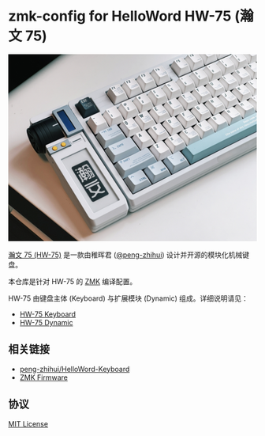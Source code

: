 zmk-config for HelloWord HW-75 (瀚文 75)
========

![HW-75](https://github.com/peng-zhihui/HelloWord-Keyboard/raw/main/5.Docs/2.Images/hw1.jpg)

[瀚文 75 (HW-75)](https://github.com/peng-zhihui/HelloWord-Keyboard) 是一款由稚晖君 ([@peng-zhihui](https://github.com/peng-zhihui)) 设计并开源的模块化机械键盘。

本仓库是针对 HW-75 的 [ZMK](https://github.com/zmkfirmware/zmk) 编译配置。

HW-75 由键盘主体 (Keyboard) 与扩展模块 (Dynamic) 组成。详细说明请见：

* [HW-75 Keyboard](config/boards/arm/hw75_keyboard/)
* [HW-75 Dynamic](config/boards/arm/hw75_dynamic/)

## 相关链接

* [peng-zhihui/HelloWord-Keyboard](https://github.com/peng-zhihui/HelloWord-Keyboard)
* [ZMK Firmware](https://zmk.dev/)

## 协议

[MIT License](LICENSE)
